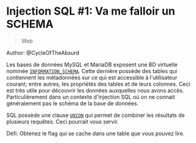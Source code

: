# Injection SQL #1: Va me falloir un SCHEMA

> Web

Author: @CycleOfTheAbsurd

Les bases de données MySQL et MariaDB exposent une BD virtuelle nommée [`INFORMATION_SCHEMA`](https://dev.mysql.com/doc/refman/8.0/en/information-schema.html). Cette dernière possède des tables qui contiennent les métadonnées sur ce qui est accessible à l'utilisateur courant; entre autres, les propriétés des tables et de leurs colonnes. Ceci est très utile pour découvrir les données auxquelles nous avons accès. Particulièrement dans un contexte d'injection SQL où on ne connait généralement pas le schéma de la base de données.

SQL possède une clause [`UNION`](https://mariadb.com/kb/en/union/) qui permet de combiner les résultats de plusieurs requêtes. Ceci pourrait vous servir.

Défi: Obtenez le flag qui se cache dans une table que vous pouvez lire.
